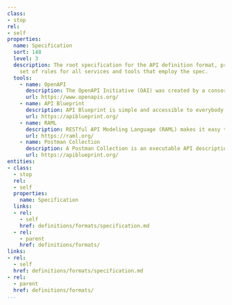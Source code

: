 ```yaml
---
class:
- stop
rel:
- self
properties:
  name: Specification
  sort: 148
  level: 3
  description: The root specification for the API definition format, providing a base
    set of rules for all services and tools that employ the spec.
  tools:
    - name: OpenAPI
      description: The OpenAPI Initiative (OAI) was created by a consortium of forward-looking industry experts who recognize the immense value of standardizing on how REST APIs are described. As an open governance structure under the Linux Foundation, the OAI is focused on creating, evolving and promoting a vendor neutral description format. SmartBear Software is donating the Swagger Specification directly to the OAI as the basis of this Open Specification.
      url: https://www.openapis.org/
    - name: API Blueprint
      description: API Blueprint is simple and accessible to everybody involved in the API lifecycle. Its syntax is concise yet expressive. With API Blueprint you can quickly design and prototype APIs to be created or document and test already deployed mission-critical APIs.
      url: https://apiblueprint.org/   
    - name: RAML
      description: RESTful API Modeling Language (RAML) makes it easy to manage the whole API lifecycle from design to sharing. It's concise - you only write what you need to define - and reusable. It is machine readable API design that is actually human friendly.
      url: https://raml.org/     
    - name: Postman Collection
      description: A Postman Collection is an executable API description. Postman is an app for making HTTP requests, and Postman collections help you organize and group related API requests. Collections can make custom connector development faster and easier if you don't already have an OpenAPI definition for your API.
      url: https://apiblueprint.org/                     
entities:
- class:
  - stop
  rel:
  - self
  properties:
    name: Specification
  links:
  - rel:
    - self
    href: definitions/formats/specification.md
  - rel:
    - parent
    href: definitions/formats/
links:
- rel:
  - self
  href: definitions/formats/specification.md
- rel:
  - parent
  href: definitions/formats/
...
```

